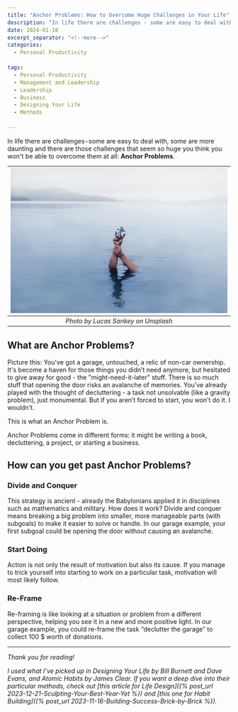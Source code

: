 ```yaml
---
title: "Anchor Problems: How to Overcome Huge Challenges in Your Life"
description: "In life there are challenges - some are easy to deal with, some are more daunting and there are those challenges that seem so huge you think you won't be able to overcome them at all: Anchor Problems."
date: 2024-01-18
excerpt_separator: "<!--more-->"
categories:
  - Personal Productivity

tags:
  - Personal Productivity
  - Management and Leadership
  - Leadership
  - Business
  - Designing Your Life
  - Methods

---
```

In life there are challenges - some are easy to deal with, some are more daunting and there are those challenges that seem so huge you think you won't be able to overcome them at all: **Anchor Problems**.

| ![image](/assets/images/anchor-problem-lucas-sankey-unsplash.jpg) |
|:--:|
| *Photo by Lucas Sankey on Unsplash* |

## What are Anchor Problems?

Picture this: You've got a garage, untouched, a relic of non-car ownership. It's become a haven for those things you didn’t need anymore, but hesitated to give away for good - the "might-need-it-later" stuff. There is so much stuff that opening the door risks an avalanche of memories. You’ve already played with the thought of decluttering - a task not unsolvable (like a gravity problem), just monumental. But if you aren’t forced to start, you won’t do it. I wouldn’t.

This is what an Anchor Problem is.

Anchor Problems come in different forms: it might be writing a book, decluttering, a project, or starting a business.

## How can you get past Anchor Problems?

### Divide and Conquer
This strategy is ancient - already the Babylonians applied it in disciplines such as mathematics and military. How does it work? Divide and conquer means breaking a big problem into smaller, more manageable parts (with subgoals) to make it easier to solve or handle. In our garage example, your first subgoal could be opening the door without causing an avalanche.

### Start Doing
Action is not only the result of motivation but also its cause. If you manage to trick yourself into starting to work on a particular task, motivation will most likely follow.

### Re-Frame
Re-framing is like looking at a situation or problem from a different perspective, helping you see it in a new and more positive light. In our garage example, you could re-frame the task “declutter the garage” to collect 100 $ worth of donations.

---

*Thank you for reading!*

*I used what I’ve picked up in Designing Your Life by Bill Burnett and Dave Evans, and Atomic Habits by James Clear. If you want a deep dive into their particular methods, check out [this article for Life Design]({% post_url 2023-12-21-Sculpting-Your-Best-Year-Yet %}) and [this one for Habit Building]({% post_url 2023-11-16-Building-Success-Brick-by-Brick %}).*